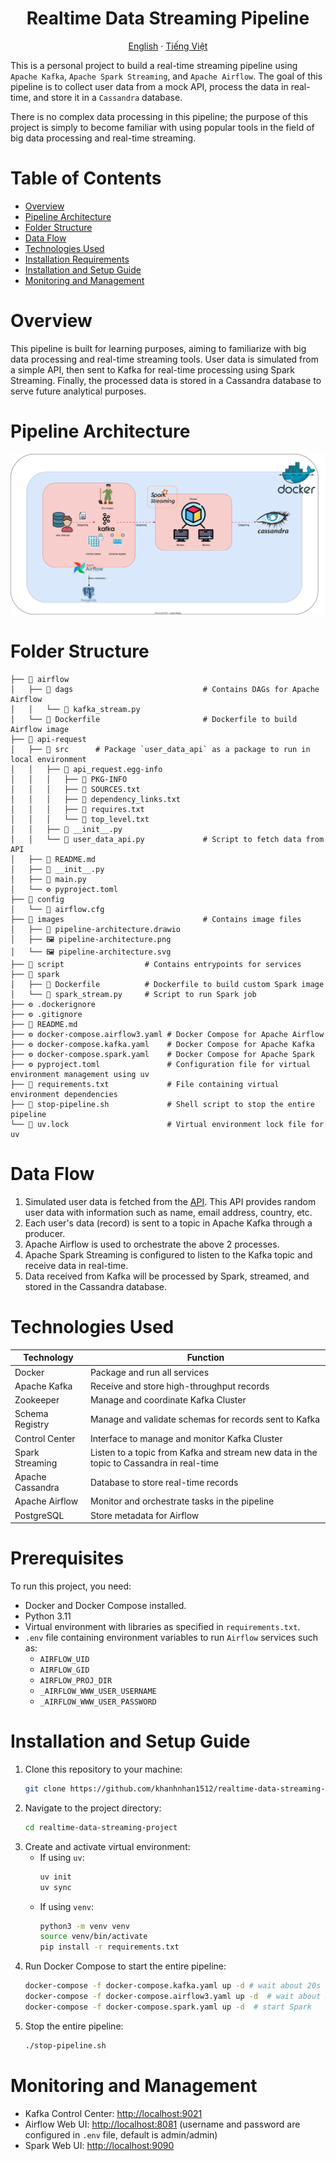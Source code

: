 <h1 align="center">Realtime Data Streaming Pipeline</h1>

<p align="center">
  <a href="README.md">English</a> ·
  <a href="README.vi.md">Tiếng Việt</a>
</p>

This is a personal project to build a real-time streaming pipeline using `Apache Kafka`, `Apache Spark Streaming`, and `Apache Airflow`. The goal of this pipeline is to collect user data from a mock API, process the data in real-time, and store it in a `Cassandra` database.

There is no complex data processing in this pipeline; the purpose of this project is simply to become familiar with using popular tools in the field of big data processing and real-time streaming.

# Table of Contents
- [Overview](#overview)
- [Pipeline Architecture](#pipeline-architecture)
- [Folder Structure](#folder-structure)
- [Data Flow](#data-flow)
- [Technologies Used](#technologies-used)
- [Installation Requirements](#installation-requirements)
- [Installation and Setup Guide](#installation-and-setup-guide)
- [Monitoring and Management](#monitoring-and-management)

# Overview

This pipeline is built for learning purposes, aiming to familiarize with big data processing and real-time streaming tools. User data is simulated from a simple API, then sent to Kafka for real-time processing using Spark Streaming. Finally, the processed data is stored in a Cassandra database to serve future analytical purposes.

# Pipeline Architecture
![Pipeline Architecture](./images/pipeline-architecture.svg)

# Folder Structure
```
├── 📁 airflow
│   ├── 📁 dags                             # Contains DAGs for Apache Airflow
│   │   └── 🐍 kafka_stream.py
│   └── 🐳 Dockerfile                       # Dockerfile to build Airflow image
├── 📁 api-request                          
│   ├── 📁 src      # Package `user_data_api` as a package to run in local environment
│   │   ├── 📁 api_request.egg-info         
│   │   │   ├── 📄 PKG-INFO
│   │   │   ├── 📄 SOURCES.txt
│   │   │   ├── 📄 dependency_links.txt
│   │   │   ├── 📄 requires.txt
│   │   │   └── 📄 top_level.txt
│   │   ├── 🐍 __init__.py
│   │   └── 🐍 user_data_api.py             # Script to fetch data from API
│   ├── 📝 README.md
│   ├── 🐍 __init__.py
│   ├── 🐍 main.py
│   └── ⚙️ pyproject.toml
├── 📁 config
│   └── 📄 airflow.cfg
├── 📁 images                               # Contains image files
│   ├── 📄 pipeline-architecture.drawio
│   ├── 🖼️ pipeline-architecture.png
│   └── 🖼️ pipeline-architecture.svg
├── 📁 script                  # Contains entrypoints for services
├── 📁 spark
│   ├── 🐳 Dockerfile          # Dockerfile to build custom Spark image
│   └── 🐍 spark_stream.py     # Script to run Spark job
├── ⚙️ .dockerignore
├── ⚙️ .gitignore
├── 📝 README.md
├── ⚙️ docker-compose.airflow3.yaml # Docker Compose for Apache Airflow
├── ⚙️ docker-compose.kafka.yaml    # Docker Compose for Apache Kafka
├── ⚙️ docker-compose.spark.yaml    # Docker Compose for Apache Spark
├── ⚙️ pyproject.toml               # Configuration file for virtual environment management using uv
├── 📄 requirements.txt             # File containing virtual environment dependencies
├── 📄 stop-pipeline.sh             # Shell script to stop the entire pipeline
└── 📄 uv.lock                      # Virtual environment lock file for uv
```

# Data Flow
1. Simulated user data is fetched from the [API](https://randomuser.me/api). This API provides random user data with information such as name, email address, country, etc.
2. Each user's data (record) is sent to a topic in Apache Kafka through a producer.
3. Apache Airflow is used to orchestrate the above 2 processes.
4. Apache Spark Streaming is configured to listen to the Kafka topic and receive data in real-time.
5. Data received from Kafka will be processed by Spark, streamed, and stored in the Cassandra database.

# Technologies Used
| Technology       | Function                                                                                    |
|------------------|---------------------------------------------------------------------------------------------|
| Docker           | Package and run all services                                                                |
| Apache Kafka     | Receive and store high-throughput records                                                   |
| Zookeeper        | Manage and coordinate Kafka Cluster                                                         |
| Schema Registry  | Manage and validate schemas for records sent to Kafka                                       |
| Control Center   | Interface to manage and monitor Kafka Cluster                                               |
| Spark Streaming  | Listen to a topic from Kafka and stream new data in the topic to Cassandra in real-time    |
| Apache Cassandra | Database to store real-time records                                                         |
| Apache Airflow   | Monitor and orchestrate tasks in the pipeline                                               |
| PostgreSQL       | Store metadata for Airflow                                                                  |

# Prerequisites
To run this project, you need:
- Docker and Docker Compose installed.
- Python 3.11
- Virtual environment with libraries as specified in `requirements.txt`.
- `.env` file containing environment variables to run `Airflow` services such as:
    - `AIRFLOW_UID`
    - `AIRFLOW_GID`
    - `AIRFLOW_PROJ_DIR`
    - `_AIRFLOW_WWW_USER_USERNAME`
    - `_AIRFLOW_WWW_USER_PASSWORD`

# Installation and Setup Guide
1. Clone this repository to your machine:
    ```bash
    git clone https://github.com/khanhnhan1512/realtime-data-streaming-project.git
    ```
2. Navigate to the project directory:
    ```bash
    cd realtime-data-streaming-project
    ```
3. Create and activate virtual environment:
    - If using `uv`:
        ```bash
        uv init
        uv sync
        ```
    - If using `venv`:
        ```bash
        python3 -m venv venv
        source venv/bin/activate
        pip install -r requirements.txt
        ```
4. Run Docker Compose to start the entire pipeline:
    ```bash
    docker-compose -f docker-compose.kafka.yaml up -d # wait about 20s for Kafka to start
    docker-compose -f docker-compose.airflow3.yaml up -d  # wait about 20s to start Airflow
    docker-compose -f docker-compose.spark.yaml up -d  # start Spark
    ```
5. Stop the entire pipeline:
    ```bash
    ./stop-pipeline.sh
    ```

# Monitoring and Management
- Kafka Control Center: [http://localhost:9021](http://localhost:9021)
- Airflow Web UI: [http://localhost:8081](http://localhost:8081) (username and password are configured in `.env` file, default is admin/admin)
- Spark Web UI: [http://localhost:9090](http://localhost:9090)